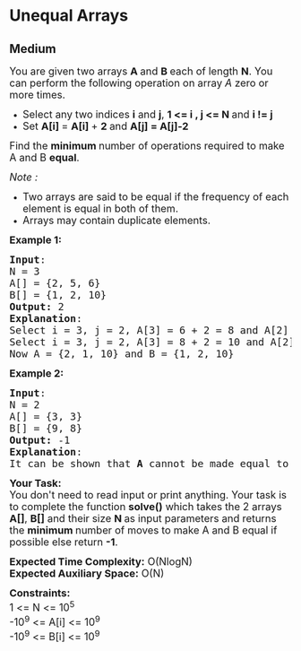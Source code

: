# Unequal Arrays
## Medium
<div class="problems_problem_content__Xm_eO"><p><span style="font-size:18px">You are given two arrays <strong>A </strong>and <strong>B </strong>each of length <strong>N</strong>.&nbsp;You can perform the following operation on array<em> A</em> zero or more times.&nbsp;</span></p>

<ul>
	<li><span style="font-size:18px">Select any two indices <strong>i</strong> and <strong>j</strong>, <strong>1 &lt;= i , j &lt;= N </strong>and <strong>i != j</strong></span></li>
	<li><span style="font-size:18px">Set <strong>A[i]&nbsp;</strong>= <strong>A[i]&nbsp;</strong>+ <strong>2 </strong>and <strong>A[j] = A[j]-2 </strong></span></li>
</ul>

<p><span style="font-size:18px">Find the <strong>minimum </strong>number of operations required to make A and B <strong>equal</strong>.</span></p>

<p><em><span style="font-size:18px">Note :</span></em></p>

<ul>
	<li><span style="font-size:18px">Two arrays are said to be equal if the frequency of each element is equal in both of them.</span></li>
	<li><span style="font-size:18px">Arrays may contain duplicate elements.</span></li>
</ul>

<p><span style="font-size:18px"><strong>Example 1:</strong></span></p>

<pre><span style="font-size:18px"><strong>Input</strong>:
N = 3
A[] = {2, 5, 6}
B[] = {1, 2, 10}
<strong>Output:</strong> 2
<strong>Explanation</strong>: </span>
<span style="font-size:18px">Select i = 3, j = 2, A[3] = 6 + 2 = 8 and A[2] = 5 - 2 = 3</span>
<span style="font-size:18px">Select i = 3, j = 2, A[3] = 8 + 2 = 10 and A[2] = 3 - 2 = 1</span>
<span style="font-size:18px">Now A = {2, 1, 10} and B = {1, 2, 10}</span></pre>

<p><span style="font-size:18px"><strong>Example 2:</strong></span></p>

<pre><span style="font-size:18px"><strong>Input</strong>:
N = 2
A[] = {3, 3}
B[] = {9, 8}
<strong>Output:</strong> -1
<strong>Explanation</strong>: </span>
<span style="font-size:18px">It can be shown that <strong>A </strong>cannot be made equal to <strong>B</strong>.</span></pre>

<p><span style="font-size:18px"><strong>Your Task:&nbsp; </strong><br>
You don't need to read input or print anything. Your task is to complete the function <strong>solve()</strong> which takes the 2 arrays <strong>A[]</strong>, <strong>B[]</strong>&nbsp;and their&nbsp;size <strong>N </strong>as input parameters and returns the <strong>minimum </strong>number of moves to make A and B equal if possible else return <strong>-1</strong>.</span></p>

<p><span style="font-size:18px"><strong>Expected Time Complexity:</strong> O(NlogN)<br>
<strong>Expected Auxiliary Space:</strong> O(N)</span></p>

<p><span style="font-size:18px"><strong>Constraints:</strong><br>
1 &lt;= N &lt;= 10<sup style="">5</sup><br>
-10<sup style="">9</sup> &lt;= A[i] &lt;= 10<sup style="">9</sup><br>
-10<sup style="">9</sup> &lt;= B[i] &lt;= 10<sup style="">9</sup></span></p>

<p>&nbsp;</p>
</div>